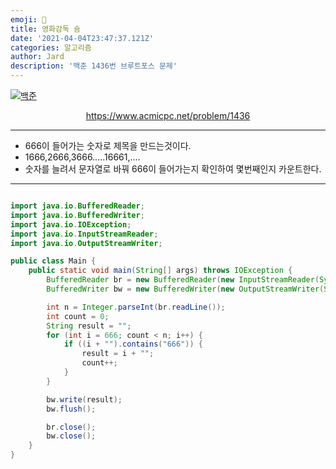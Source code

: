 ```yaml
---
emoji: 🧢
title: 영화감독 숌
date: '2021-04-04T23:47:37.121Z'
categories: 알고리즘
author: Jard
description: '백준 1436번 브루트포스 문제'
---
```


[![백준](https://d2gd6pc034wcta.cloudfront.net/images/logo@2x.png)](https://www.acmicpc.net/problem/1436)

<div style="text-align:center"><a href="https://www.acmicpc.net/problem/1436">https://www.acmicpc.net/problem/1436</a></div>

---

- 666이 들어가는 숫자로 제목을 만드는것이다.
- 1666,2666,3666.....16661,....
- 숫자를 늘려서 문자열로 바꿔 666이 들어가는지 확인하여 몇번째인지 카운트한다.

---

```java

import java.io.BufferedReader;
import java.io.BufferedWriter;
import java.io.IOException;
import java.io.InputStreamReader;
import java.io.OutputStreamWriter;

public class Main {
    public static void main(String[] args) throws IOException {
        BufferedReader br = new BufferedReader(new InputStreamReader(System.in));
        BufferedWriter bw = new BufferedWriter(new OutputStreamWriter(System.out));

        int n = Integer.parseInt(br.readLine());
        int count = 0;
        String result = "";
        for (int i = 666; count < n; i++) {
            if ((i + "").contains("666")) {
                result = i + "";
                count++;
            }
        }

        bw.write(result);
        bw.flush();

        br.close();
        bw.close();
    }
}


```
